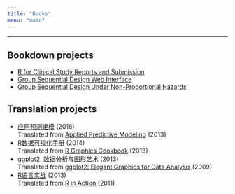 ```yaml
---
title: "Books"
menu: "main"
---
```


*  *  *  *

## Bookdown projects

- [R for Clinical Study Reports and Submission](https://r4csr.org/)
- [Group Sequential Design Web Interface](https://keaven.github.io/gsd-shiny/)
- [Group Sequential Design Under Non-Proportional Hazards](https://keaven.github.io/gsd-deming/)

## Translation projects

- [应用预测建模](https://book.douban.com/subject/26800150/) (2016)\
  Translated from [Applied Predictive Modeling](http://appliedpredictivemodeling.com/) (2013)
- [R数据可视化手册](https://book.douban.com/subject/25873705/) (2014)\
  Translated from [R Graphics Cookbook](https://r-graphics.org/) (2013)
- [ggplot2: 数据分析与图形艺术](https://book.douban.com/subject/24527091/) (2013)\
  Translated from [ggplot2: Elegant Graphics for Data Analysis](https://ggplot2-book.org/) (2009)
- [R语言实战](https://book.douban.com/subject/20382244/) (2013)\
  Translated from [R in Action](https://www.manning.com/books/r-in-action) (2011)
